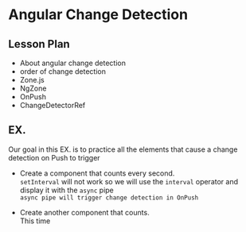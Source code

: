 # Angular Change Detection

## Lesson Plan

- About angular change detection
- order of change detection
- Zone.js
- NgZone
- OnPush
- ChangeDetectorRef

## EX.

Our goal in this EX. is to practice all the elements that cause a change detection on Push to trigger

- Create a component that counts every second.  
`setInterval` will not work so we will use the `interval` operator and display it with the `async` pipe  
`async pipe will trigger change detection in OnPush`

- Create another component that counts.  
This time